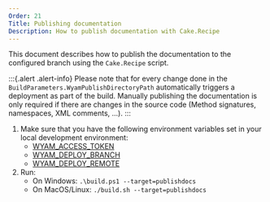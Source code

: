 ```yaml
---
Order: 21
Title: Publishing documentation
Description: How to publish documentation with Cake.Recipe
---
```


This document describes how to publish the documentation to the configured branch using the `Cake.Recipe` script.

:::{.alert .alert-info}
Please note that for every change done in the `BuildParameters.WyamPublishDirectoryPath` automatically triggers a deployment as part of the build.
Manually publishing the documentation is only required if there are changes in the source code (Method signatures, namespaces, XML comments, ...).
:::

1. Make sure that you have the following environment variables set in your local development environment:
   - [WYAM_ACCESS_TOKEN](../fundamentals/environment-variables#wyam_access_token)
   - [WYAM_DEPLOY_BRANCH](../fundamentals/environment-variables#wyam_deploy_branch)
   - [WYAM_DEPLOY_REMOTE](../fundamentals/environment-variables#wyam_deploy_remote)
2. Run:
   - On Windows: `.\build.ps1 --target=publishdocs`
   - On MacOS/Linux: `./build.sh --target=publishdocs`
